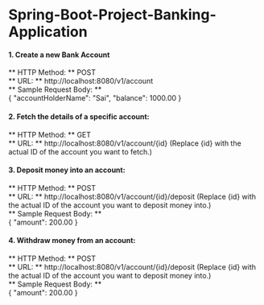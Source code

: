 # Spring-Boot-Project-Banking-Application

#### 1. Create a new Bank Account 
** HTTP Method: ** POST  <br>
** URL: ** http://localhost:8080/v1/account  <br>
** Sample Request Body: **  <br>
{
    "accountHolderName": "Sai",
    "balance": 1000.00
}

#### 2. Fetch the details of a specific account:
** HTTP Method: ** GET  <br>
** URL: ** http://localhost:8080/v1/account/{id} (Replace {id} with the actual ID of the account you want to fetch.)  <br>

#### 3. Deposit money into an account: 
** HTTP Method: ** POST  <br>
** URL: ** http://localhost:8080/v1/account/{id}/deposit (Replace {id} with the actual ID of the account you want to deposit money into.)  <br>
** Sample Request Body: **  <br>
{
    "amount": 200.00
}

#### 4. Withdraw money from an account: 
** HTTP Method: ** POST  <br>
** URL: ** http://localhost:8080/v1/account/{id}/deposit (Replace {id} with the actual ID of the account you want to deposit money into.)  <br>
** Sample Request Body: **  <br>
{
    "amount": 200.00
}
